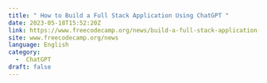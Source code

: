```yaml
---
title: " How to Build a Full Stack Application Using ChatGPT "
date: 2023-05-18T15:52:20Z
link: https://www.freecodecamp.org/news/build-a-full-stack-application-using-chatgpt/?utm_medium=RSS&utm_source=news.12bit.vn
site: www.freecodecamp.org/news
language: English
category:
  -  ChatGPT 
draft: false
---
```

